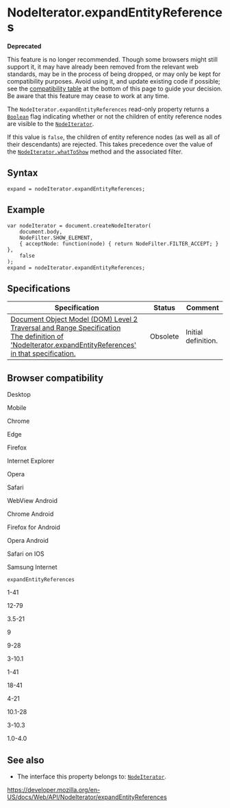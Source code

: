 # NodeIterator.expandEntityReferences

**Deprecated**

This feature is no longer recommended. Though some browsers might still support it, it may have already been removed from the relevant web standards, may be in the process of being dropped, or may only be kept for compatibility purposes. Avoid using it, and update existing code if possible; see the [compatibility table](#browser_compatibility) at the bottom of this page to guide your decision. Be aware that this feature may cease to work at any time.

The `NodeIterator.expandEntityReferences` read-only property returns a [`Boolean`](https://developer.mozilla.org/en-US/docs/Web/JavaScript/Reference/Global_Objects/Boolean) flag indicating whether or not the children of entity reference nodes are visible to the [`NodeIterator`](../nodeiterator).

If this value is `false`, the children of entity reference nodes (as well as all of their descendants) are rejected. This takes precedence over the value of the [`NodeIterator.whatToShow`](whattoshow) method and the associated filter.

## Syntax

    expand = nodeIterator.expandEntityReferences;

## Example

    var nodeIterator = document.createNodeIterator(
        document.body,
        NodeFilter.SHOW_ELEMENT,
        { acceptNode: function(node) { return NodeFilter.FILTER_ACCEPT; } },
        false
    );
    expand = nodeIterator.expandEntityReferences;

## Specifications

<table><thead><tr class="header"><th>Specification</th><th>Status</th><th>Comment</th></tr></thead><tbody><tr class="odd"><td><a href="https://www.w3.org/TR/DOM-Level-2-Traversal-Range/traversal.html#Traversal-NodeIterator-expandEntityReferences">Document Object Model (DOM) Level 2 Traversal and Range Specification<br />
<span class="small">The definition of 'NodeIterator.expandEntityReferences' in that specification.</span></a></td><td><span class="spec-obsolete">Obsolete</span></td><td>Initial definition.</td></tr></tbody></table>

## Browser compatibility

Desktop

Mobile

Chrome

Edge

Firefox

Internet Explorer

Opera

Safari

WebView Android

Chrome Android

Firefox for Android

Opera Android

Safari on IOS

Samsung Internet

`expandEntityReferences`

1-41

12-79

3.5-21

9

9-28

3-10.1

1-41

18-41

4-21

10.1-28

3-10.3

1.0-4.0

## See also

- The interface this property belongs to: [`NodeIterator`](../nodeiterator).

<a href="https://developer.mozilla.org/en-US/docs/Web/API/NodeIterator/expandEntityReferences" class="_attribution-link">https://developer.mozilla.org/en-US/docs/Web/API/NodeIterator/expandEntityReferences</a>
